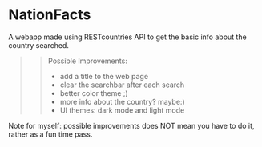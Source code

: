 # NationFacts
A  webapp made using RESTcountries API to get the basic info about the country searched.

>> Possible Improvements:
>> - add a title to the web page
>> - clear the searchbar after each search
>> - better color theme ;)
>> - more info about the country? maybe:)
>> - UI themes: dark mode and light mode

Note for myself: possible improvements does NOT mean you have to do it, rather as a fun time pass.
